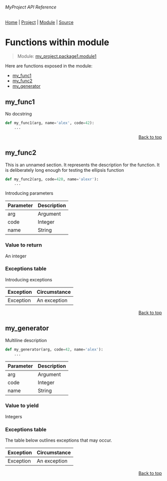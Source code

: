 ###### MyProject API Reference
[Home](/docs/this/is/a/test/README.md) | [Project](/README.md) | [Module](/docs/this/is/a/test/modules/my_project/package1/module1/README.md) | [Source](/src/my_project/package1/module1.py)

# Functions within module
> Module: [my\_project.package1.module1](/docs/this/is/a/test/modules/my_project/package1/module1/README.md)

Here are functions exposed in the module:
- [my\_func1](#my_func1)
- [my\_func2](#my_func2)
- [my\_generator](#my_generator)

## my\_func1
No docstring

```python
def my_func1(arg, name='alex', code=42):
    ...
```

<p align="right"><a href="#myproject-api-reference">Back to top</a></p>

## my\_func2
This is an unnamed section. It represents the description 
for the function. It is deliberately long enough for testing
the ellipsis function

```python
def my_func2(arg, code=420, name='alexr'):
    ...
```

Introducing parameters

| Parameter | Description |
| --- | --- |
| arg | Argument |
| code | Integer |
| name | String |

### Value to return
An integer

### Exceptions table
Introducing exceptions

| Exception | Circumstance |
| --- | --- |
| Exception | An exception |

<p align="right"><a href="#myproject-api-reference">Back to top</a></p>

## my\_generator
Multiline 
description

```python
def my_generator(arg, code=42, name='alex'):
    ...
```

| Parameter | Description |
| --- | --- |
| arg | Argument |
| code | Integer |
| name | String |

### Value to yield
Integers

### Exceptions table
The table below outlines exceptions that may occur.

| Exception | Circumstance |
| --- | --- |
| Exception | An exception |

<p align="right"><a href="#myproject-api-reference">Back to top</a></p>
